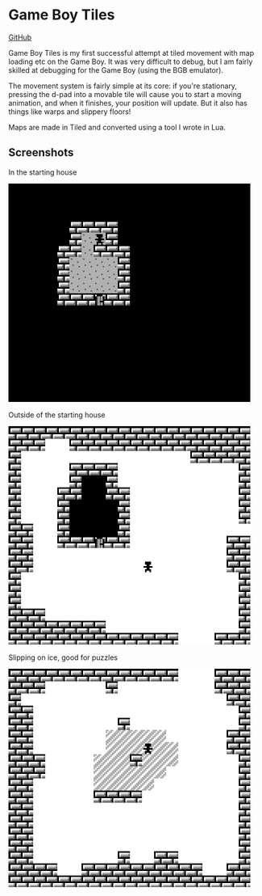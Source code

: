 # Game Boy Tiles

[GitHub](https://github.com/wolfboyft/gameboytiles)

Game Boy Tiles is my first successful attempt at tiled movement with map loading etc on the Game Boy.
It was very difficult to debug, but I am fairly skilled at debugging for the Game Boy (using the BGB emulator).

The movement system is fairly simple at its core: if you're stationary, pressing the d-pad into a movable tile will cause you to start a moving animation, and when it finishes, your position will update.
But it also has things like warps and slippery floors!

Maps are made in Tiled and converted using a tool I wrote in Lua.

## Screenshots

In the starting house

<img src="../../images/gameboytiles_screenshot_1.png?raw=true">

Outside of the starting house

<img src="../../images/gameboytiles_screenshot_2.png?raw=true">

Slipping on ice, good for puzzles

<img src="../../images/gameboytiles_screenshot_3.png?raw=true">
